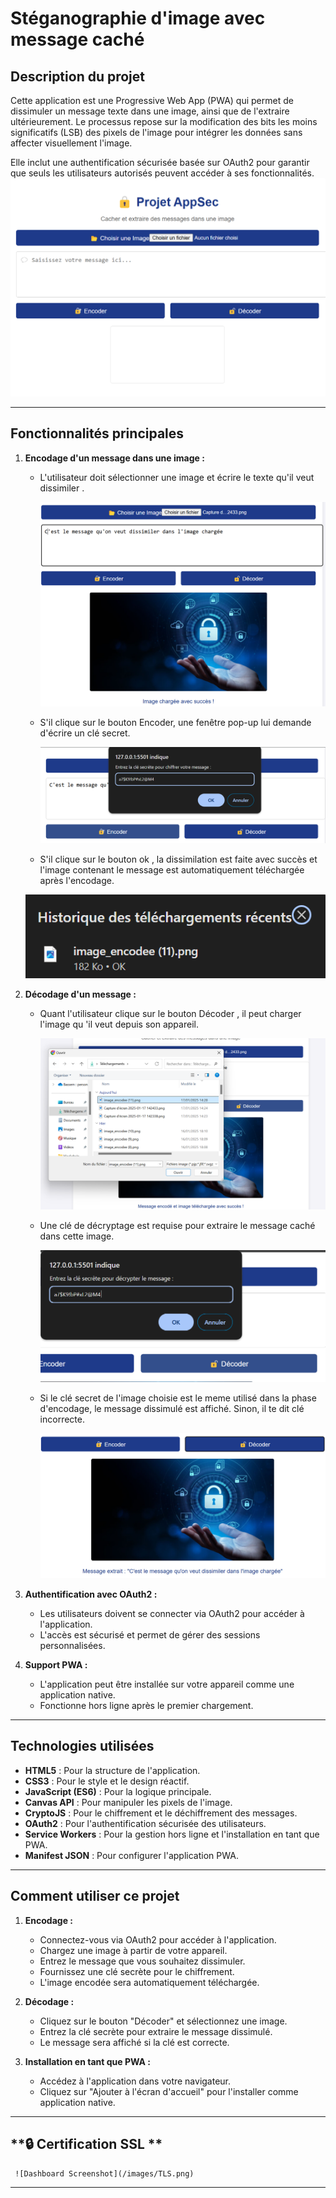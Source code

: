 # **Stéganographie d'image avec message caché**

## **Description du projet**
Cette application est une Progressive Web App (PWA) qui permet de dissimuler un message texte dans une image, ainsi que de l'extraire ultérieurement. Le processus repose sur la modification des bits les moins significatifs (LSB) des pixels de l'image pour intégrer les données sans affecter visuellement l'image.

Elle inclut une authentification sécurisée basée sur OAuth2 pour garantir que seuls les utilisateurs autorisés peuvent accéder à ses fonctionnalités.
![Dashboard Screenshot](/images/1.png)

---

## **Fonctionnalités principales**
1. **Encodage d'un message dans une image :**
   - L'utilisateur doit sélectionner une image et écrire le texte qu'il veut dissimiler .
     
      ![Dashboard Screenshot](/images/2.png)
     
   - S'il clique sur le bouton Encoder, une fenêtre pop-up lui demande d'écrire un clé secret.
     
     ![Dashboard Screenshot](/images/3.png)
   - S'il clique sur le bouton ok , la dissimilation est faite avec succès et l'image contenant le message est automatiquement téléchargée après l'encodage.
     
   ![Dashboard Screenshot](/images/4.png)
   
3. **Décodage d'un message :**
   - Quant l'utilisateur clique sur le bouton Décoder , il peut charger l'image qu 'il veut depuis son appareil.
     
     ![Dashboard Screenshot](/images/5.png)
     
   - Une clé de décryptage est requise pour extraire le message caché dans cette image.
     
     ![Dashboard Screenshot](/images/6.png)
     
   - Si le clé secret de l'image choisie est le meme utilisé dans la phase d'encodage, le message dissimulé est affiché. Sinon, il te dit clé incorrecte.
     
     ![Dashboard Screenshot](/images/7.png)

4. **Authentification avec OAuth2 :**
   - Les utilisateurs doivent se connecter via OAuth2 pour accéder à l'application.
   - L'accès est sécurisé et permet de gérer des sessions personnalisées.

5. **Support PWA :**
   - L'application peut être installée sur votre appareil comme une application native.
   - Fonctionne hors ligne après le premier chargement.

---

## **Technologies utilisées**
- **HTML5** : Pour la structure de l'application.
- **CSS3** : Pour le style et le design réactif.
- **JavaScript (ES6)** : Pour la logique principale.
- **Canvas API** : Pour manipuler les pixels de l'image.
- **CryptoJS** : Pour le chiffrement et le déchiffrement des messages.
- **OAuth2** : Pour l'authentification sécurisée des utilisateurs.
- **Service Workers** : Pour la gestion hors ligne et l'installation en tant que PWA.
- **Manifest JSON** : Pour configurer l'application PWA.

---

## **Comment utiliser ce projet**
1. **Encodage :**
   - Connectez-vous via OAuth2 pour accéder à l'application.
   - Chargez une image à partir de votre appareil.
   - Entrez le message que vous souhaitez dissimuler.
   - Fournissez une clé secrète pour le chiffrement.
   - L'image encodée sera automatiquement téléchargée.

2. **Décodage :**
   - Cliquez sur le bouton "Décoder" et sélectionnez une image.
   - Entrez la clé secrète pour extraire le message dissimulé.
   - Le message sera affiché si la clé est correcte.

3. **Installation en tant que PWA :**
   - Accédez à l'application dans votre navigateur.
   - Cliquez sur "Ajouter à l'écran d'accueil" pour l'installer comme application native.

---
## **🔒 Certification SSL **
     ![Dashboard Screenshot](/images/TLS.png)
---
